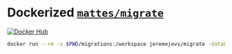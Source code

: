 # Dockerized [`mattes/migrate`](https://github.com/mattes/migrate)

[![Docker Hub](https://img.shields.io/badge/container-ready-blue.svg?style=flat-square)](https://hub.docker.com/r/jeremejevs/migrate)

```bash
docker run --rm -v $PWD/migrations:/workspace jeremejevs/migrate -database $DATABASE_URL up
```
